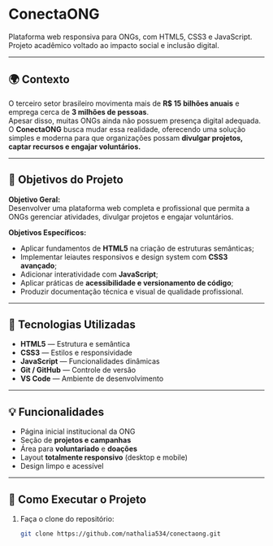 # ConectaONG  
Plataforma web responsiva para ONGs, com HTML5, CSS3 e JavaScript.  
Projeto acadêmico voltado ao impacto social e inclusão digital.

---

## 🌍 Contexto

O terceiro setor brasileiro movimenta mais de **R$ 15 bilhões anuais** e emprega cerca de **3 milhões de pessoas**.  
Apesar disso, muitas ONGs ainda não possuem presença digital adequada.  
O **ConectaONG** busca mudar essa realidade, oferecendo uma solução simples e moderna para que organizações possam **divulgar projetos, captar recursos e engajar voluntários.**

---

## 🎯 Objetivos do Projeto

**Objetivo Geral:**  
Desenvolver uma plataforma web completa e profissional que permita a ONGs gerenciar atividades, divulgar projetos e engajar voluntários.

**Objetivos Específicos:**  
- Aplicar fundamentos de **HTML5** na criação de estruturas semânticas;  
- Implementar leiautes responsivos e design system com **CSS3 avançado**;  
- Adicionar interatividade com **JavaScript**;  
- Aplicar práticas de **acessibilidade e versionamento de código**;  
- Produzir documentação técnica e visual de qualidade profissional.  

---

## 🧱 Tecnologias Utilizadas

- **HTML5** — Estrutura e semântica  
- **CSS3** — Estilos e responsividade  
- **JavaScript** — Funcionalidades dinâmicas  
- **Git / GitHub** — Controle de versão  
- **VS Code** — Ambiente de desenvolvimento  

---

## 💡 Funcionalidades

- Página inicial institucional da ONG  
- Seção de **projetos e campanhas**  
- Área para **voluntariado** e **doações**  
- Layout **totalmente responsivo** (desktop e mobile)  
- Design limpo e acessível  

---

## 🚀 Como Executar o Projeto

1. Faça o clone do repositório:
   ```bash
   git clone https://github.com/nathalia534/conectaong.git
